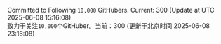 Committed to Following `10,000` GitHubers. Current: <!-- FOLLOWING_COUNT -->300<!-- FOLLOWING_COUNT --> (Update at UTC <!-- LAST_UPDATED -->2025-06-08 15:16:08<!-- LAST_UPDATED -->)<br>
致力于关注`10,000`个GitHuber。当前：<!-- FOLLOWING_COUNT -->300<!-- FOLLOWING_COUNT --> (更新于北京时间 <!-- LAST_UPDATED_CST -->2025-06-08 23:16:08<!-- LAST_UPDATED_CST -->)
